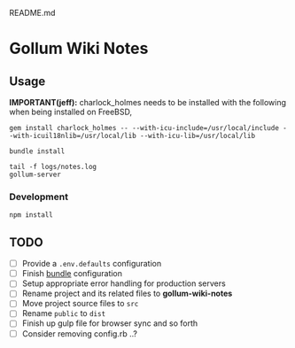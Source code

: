 README.md

# Gollum Wiki Notes

## Usage

**IMPORTANT(jeff):** charlock_holmes needs to be installed with the following
when being installed on FreeBSD,

    gem install charlock_holmes -- --with-icu-include=/usr/local/include --with-icuil18nlib=/usr/local/lib --with-icu-lib=/usr/local/lib

    bundle install

    tail -f logs/notes.log
    gollum-server

### Development

    npm install

## TODO

- [ ] Provide a ```.env.defaults``` configuration
- [ ] Finish [bundle](http://bundler.io/v1.13/man/bundle.1.html) configuration
- [ ] Setup appropriate error handling for production servers
- [ ] Rename project and its related files to **gollum-wiki-notes**
- [ ] Move project source files to ```src```
- [ ] Rename ```public``` to ```dist```
- [ ] Finish up gulp file for browser sync and so forth
- [ ] Consider removing config.rb ..?
